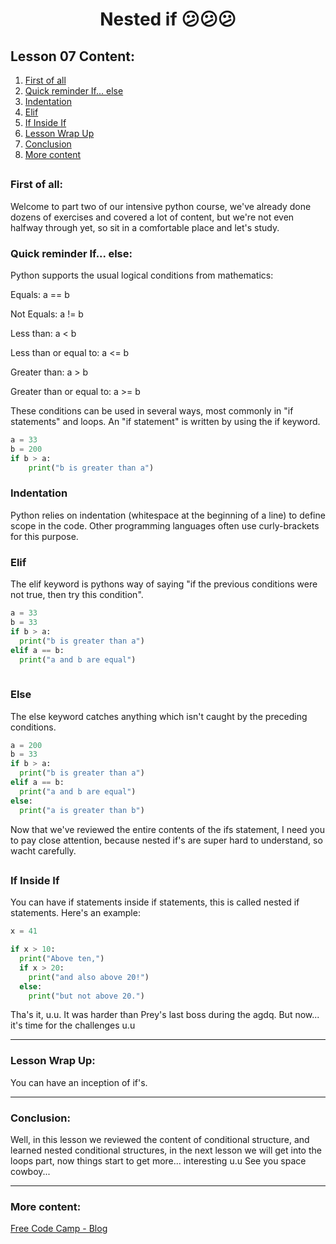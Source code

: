 <div align="center">
  
# Nested if 😕😕😕

</div>

## Lesson 07 Content:

1. [First of all]()
2. [Quick reminder If... else]()
3. [Indentation]()
4. [Elif]()
5. [If Inside If]()
6. [Lesson Wrap Up](https://github.com/marcoshsq/Python_Crash_Course/edit/main/01_Python_Crash_Course/02_Control_Structures/Lesson_07_What_ifs.md#lesson-wrap-up)
7. [Conclusion](https://github.com/marcoshsq/Python_Crash_Course/edit/main/01_Python_Crash_Course/02_Control_Structures/Lesson_07_What_ifs.md#conclusion)
8. [More content](https://github.com/marcoshsq/Python_Crash_Course/edit/main/01_Python_Crash_Course/02_Control_Structures/Lesson_07_What_ifs.md#more-content)

##

### First of all:

Welcome to part two of our intensive python course, we've already done dozens of exercises and covered a lot of content, but we're not even halfway through yet, so sit in a comfortable place and let's study.

### Quick reminder If... else:

Python supports the usual logical conditions from mathematics:

Equals: a == b

Not Equals: a != b

Less than: a < b

Less than or equal to: a <= b

Greater than: a > b

Greater than or equal to: a >= b

These conditions can be used in several ways, most commonly in "if statements" and loops. An "if statement" is written by using the if keyword.

````python
a = 33
b = 200
if b > a:
    print("b is greater than a") 
````
### Indentation

Python relies on indentation (whitespace at the beginning of a line) to define scope in the code. Other programming languages often use curly-brackets for this purpose.

### Elif

The elif keyword is pythons way of saying "if the previous conditions were not true, then try this condition".

````python
a = 33
b = 33
if b > a:
  print("b is greater than a")
elif a == b:
  print("a and b are equal")
  
````

### Else

The else keyword catches anything which isn't caught by the preceding conditions.

````python
a = 200
b = 33
if b > a:
  print("b is greater than a")
elif a == b:
  print("a and b are equal")
else:
  print("a is greater than b")
````

Now that we've reviewed the entire contents of the ifs statement, I need you to pay close attention, because nested if's are super hard to understand, so wacht carefully.

##

### If Inside If

You can have if statements inside if statements, this is called nested if statements. Here's an example:

````python
x = 41

if x > 10:
  print("Above ten,")
  if x > 20:
    print("and also above 20!")
  else:
    print("but not above 20.")

````

Tha's it, u.u. It was harder than Prey's last boss during the agdq. But now... it's time for the challenges u.u



---

### Lesson Wrap Up:

You can have an inception of if's.

---

### Conclusion:

Well, in this lesson we reviewed the content of conditional structure, and learned nested conditional structures, in the next lesson we will get into the loops part, now things start to get more... interesting u.u
See you space cowboy...

---

### More content:

[Free Code Camp - Blog](https://www.freecodecamp.org/news/)
